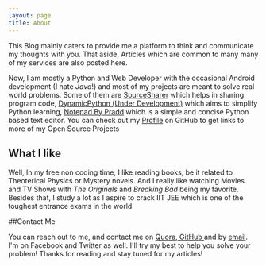 ```yaml
---
layout: page
title: About
---
```



This Blog mainly caters to provide me a platform to think and communicate my thoughts with you. That aside, Articles which are common to many many of my services are also posted here.

Now, I am mostly a Python and Web Developer with the occasional Android development (I hate *Java*!) and most of my projects are meant to solve real world problems. Some of them are [SourceSharer](http://www.sourcesharer.holes) which helps in sharing program code, [DynamicPython (Under Development)](http://www.dynamicpython.hol.es) which aims to simplify Python learning, [Notepad By Pradd]( http://geekpradd.github.io/Notepad-By-Pradd-/) which is a simple and concise Python based text editor. You can check out my [Profile](https://github.com/geekpradd/) on GitHub to get links to more of my Open Source Projects

## What I like

Well, In my free non coding time, I like reading books, be it related to Theoterical Physics or Mystery novels. And I really like watching Movies and TV Shows with *The Originals* and *Breaking Bad* being my favorite. Besides that, I study a lot as I aspire to crack IIT JEE which is one of the toughest entrance exams in the world.

##Contact Me

You can reach out to me, and contact me on <a href="https://www.quora.com/Pradipta-Bora-1">Quora</a>,<a href="https://github.com/geekpradd"> GitHub </a>and by <a href="mailto:pradd@outlook.com">email</a>. I'm on Facebook and Twitter as well. I'll try my best to help you solve your problem!
Thanks for reading and stay tuned for my articles!
